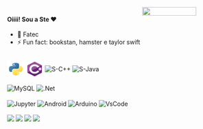 <div style="text-align: center;">
  <img src="https://4.bp.blogspot.com/-6PIgKSrX0Lw/WEAlUJ6mv4I/AAAAAAAAAMs/zQKpWqwEWnYwNX5AFj0B3w64y1w1y6QXwCLcB/s1600/rorygilmore.png" align="right" style="width: 50%; height: 40%;">
</div>

#### Oiiii! Sou a Ste ❤️

- 📖 Fatec 
- ⚡ Fun fact: bookstan, hamster e taylor swift

<div style="display: inline_block"><br>
   <img align="center" alt="S-Python" height="35" width="40" src="https://raw.githubusercontent.com/devicons/devicon/master/icons/python/python-original.svg">
  <img align="center" alt="S-Csharp" height="35" width="40" src="https://raw.githubusercontent.com/devicons/devicon/master/icons/csharp/csharp-original.svg">
  <img align="center" alt="S-C++" height="35" width="40" src="https://cdn.jsdelivr.net/gh/devicons/devicon/icons/cplusplus/cplusplus-original.svg">
  <img align="center" alt="S-Java" height="35" width="40" src="https://cdn.jsdelivr.net/gh/devicons/devicon/icons/java/java-original.svg">
</div>
 <br>
  <div>
   <img align="center" alt="MySQL" height="30" width="70" src="https://img.shields.io/badge/MySQL-005C84?style=for-the-badge&logo=mysql&logoColor=white">
   <img align="center" alt=".Net" height="30" width="70" src="https://img.shields.io/badge/.NET-512BD4?style=for-the-badge&logo=dotnet&logoColor=white">
  </div>
  <br>
  <div>
  <img align="center" alt="Jupyter" height="30" width="90" src="https://img.shields.io/badge/Jupyter-F37626.svg?&style=for-the-badge&logo=Jupyter&logoColor=white">
  <img align="center" alt="Android" height="30" width="90" src="https://img.shields.io/badge/Android_Studio-3DDC84?style=for-the-badge&logo=android-studio&logoColor=white">
  <img align="center" alt="Arduino" height="30" width="90" src="https://img.shields.io/badge/Arduino_IDE-00979D?style=for-the-badge&logo=arduino&logoColor=white">
  <img align="center" alt="VsCode" height="30" width="90" src="https://img.shields.io/badge/Visual_Studio-5C2D91?style=for-the-badge&logo=visual%20studio&logoColor=white">
  </div>
  <br>
<div> 
  <a href="https://instagram.com/steeetds" target="_blank"><img src="https://img.shields.io/badge/-Instagram-%23E4405F?style=for-the-badge&logo=instagram&logoColor=white" target="_blank"></a>
  <a href = "mailto:stefanietavares11@gmail.com"><img src="https://img.shields.io/badge/-Gmail-%23333?style=for-the-badge&logo=gmail&logoColor=white" target="_blank"></a>
  <a href="https://www.linkedin.com/in/stefanie-tavares-bb9665239/" target="_blank"><img src="https://img.shields.io/badge/LinkedIn-0077B5?style=for-the-badge&logo=linkedin&logoColor=white" target="_blank"></a>  
  <a href="https://www.skoob.com.br/usuario/8641853-stes" target="_blank"><img src="https://img.shields.io/badge/Skoob-372213?style=for-the-badge&logo=skoob&logoColor=white" target="_blank"></a>  

</div>
